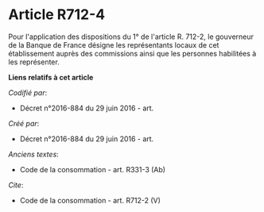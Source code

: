 # Article R712-4

Pour l'application des dispositions du 1° de l'article R. 712-2, le gouverneur de la Banque de France désigne les
représentants locaux de cet établissement auprès des commissions ainsi que les personnes habilitées à les représenter.

**Liens relatifs à cet article**

_Codifié par_:

  - Décret n°2016-884 du 29 juin 2016 - art.

_Créé par_:

  - Décret n°2016-884 du 29 juin 2016 - art.

_Anciens textes_:

  - Code de la consommation - art. R331-3 (Ab)

_Cite_:

  - Code de la consommation - art. R712-2 (V)
